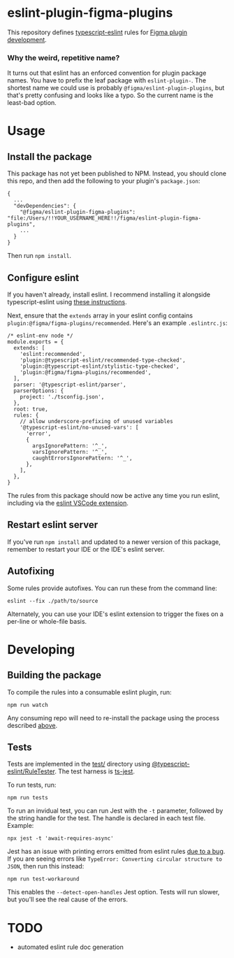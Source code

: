 # eslint-plugin-figma-plugins

This repository defines [typescript-eslint](https://typescript-eslint.io/) rules for [Figma plugin development](https://www.figma.com/plugin-docs/).

### Why the weird, repetitive name?

It turns out that eslint has an enforced convention for plugin package names. You have to prefix the leaf package with `eslint-plugin-`. The shortest name we could use is probably `@figma/eslint-plugin-plugins`, but that's pretty confusing and looks like a typo. So the current name is the least-bad option.

# Usage

## Install the package

This package has not yet been published to NPM. Instead, you should clone this repo, and then add the following to your plugin's `package.json`:

```
{
  ...
  "devDependencies": {
    "@figma/eslint-plugin-figma-plugins": "file:/Users/!!YOUR_USERNAME_HERE!!/figma/eslint-plugin-figma-plugins",
    ...
  }
}
```

Then run `npm install`.

## Configure eslint

If you haven't already, install eslint. I recommend installing it alongside typescript-eslint using [these instructions](https://typescript-eslint.io/getting-started#step-1-installation).

Next, ensure that the `extends` array in your eslint config contains `plugin:@figma/figma-plugins/recommended`. Here's an example `.eslintrc.js`:

```
/* eslint-env node */
module.exports = {
  extends: [
    'eslint:recommended',
    'plugin:@typescript-eslint/recommended-type-checked',
    'plugin:@typescript-eslint/stylistic-type-checked',
    'plugin:@figma/figma-plugins/recommended',
  ],
  parser: '@typescript-eslint/parser',
  parserOptions: {
    project: './tsconfig.json',
  },
  root: true,
  rules: {
    // allow underscore-prefixing of unused variables
    '@typescript-eslint/no-unused-vars': [
      'error',
      {
        argsIgnorePattern: '^_',
        varsIgnorePattern: '^_',
        caughtErrorsIgnorePattern: '^_',
      },
    ],
  },
}
```

The rules from this package should now be active any time you run eslint, including via the [eslint VSCode extension](https://marketplace.visualstudio.com/items?itemName=dbaeumer.vscode-eslint).

## Restart eslint server

If you've run `npm install` and updated to a newer version of this package, remember to restart your IDE or the IDE's eslint server.

## Autofixing

Some rules provide autofixes. You can run these from the command line:

```
eslint --fix ./path/to/source
```

Alternately, you can use your IDE's eslint extension to trigger the fixes on a per-line or whole-file basis.

# Developing

## Building the package

To compile the rules into a consumable eslint plugin, run:

```
npm run watch
```

Any consuming repo will need to re-install the package using the process described [above](#install-the-package).

## Tests

Tests are implemented in the [test/](./test) directory using [@typescript-eslint/RuleTester](https://typescript-eslint.io/packages/rule-tester/). The test harness is [ts-jest]().

To run tests, run:

```
npm run tests
```

To run an invidual test, you can run Jest with the `-t` parameter, followed by the string handle for the test. The handle is declared in each test file. Example:

```
npx jest -t 'await-requires-async'
```

Jest has an issue with printing errors emitted from eslint rules [due to a bug](https://github.com/jestjs/jest/issues/10577). If you are seeing errors like `TypeError: Converting circular structure to JSON`, then run this instead:

```
npm run test-workaround
```

This enables the `--detect-open-handles` Jest option. Tests will run slower, but you'll see the real cause of the errors.

# TODO

- automated eslint rule doc generation
